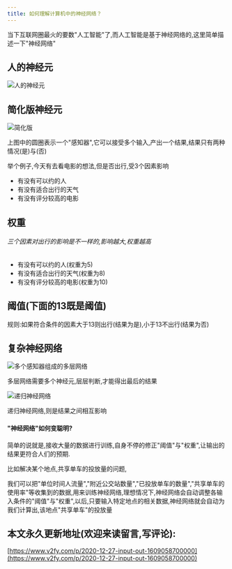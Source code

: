 ```yaml
---
title: 如何理解计算机中的神经网络？
---
```




当下互联网圈最火的要数"人工智能"了,而人工智能是基于神经网络的,这里简单描述一下"神经网络"

## 人的神经元

![人的神经元](https://www.v2fy.com/asset/0i/jikemiji/jikemiji-md/2020-12-27-input-out-1609058700000.assets/1240-20201227164550034.png)

## 简化版神经元

![简化版](https://www.v2fy.com/asset/0i/jikemiji/jikemiji-md/2020-12-27-input-out-1609058700000.assets/1240-20201227164549886.png)

上图中的圆圈表示一个"感知器",它可以接受多个输入,产出一个结果,结果只有两种情况(是)与(否)

举个例子,今天有去看电影的想法,但是否出行,受3个因素影响

- 有没有可以约的人
- 有没有适合出行的天气
- 有没有评分较高的电影

## 权重
###### 三个因素对出行的影响是不一样的,影响越大,权重越高

- 有没有可以约的人(权重为5)
- 有没有适合出行的天气(权重为8)
- 有没有评分较高的电影(权重为10)

## 阈值(下面的13既是阈值)
规则:如果符合条件的因素大于13则出行(结果为是),小于13不出行(结果为否)

## 复杂神经网络
![多个感知器组成的多层网络](https://www.v2fy.com/asset/0i/jikemiji/jikemiji-md/2020-12-27-input-out-1609058700000.assets/1240-20201227164550040.png)

多层网络需要多个神经元,层层判断,才能得出最后的结果

![递归神经网络](https://www.v2fy.com/asset/0i/jikemiji/jikemiji-md/2020-12-27-input-out-1609058700000.assets/1240-20201227164550034-9058750.png)

递归神经网络,则是结果之间相互影响

#### "神经网络"如何变聪明?
简单的说就是,接收大量的数据进行训练,自身不停的修正"阈值"与"权重",让输出的结果更符合人们的预期.

比如解决某个地点,共享单车的投放量的问题,

我们可以把"单位时间人流量","附近公交站数量","已投放单车的数量","共享单车的使用率"等收集到的数据,用来训练神经网络,理想情况下,神经网络会自动调整各输入条件的"阈值"与"权重",以后,只要输入特定地点的相关数据,神经网络就会自动为我们计算出,该地点"共享单车"的投放量





## 本文永久更新地址(欢迎来读留言,写评论):

[https://www.v2fy.com/p/2020-12-27-input-out-1609058700000](https://www.v2fy.com/p/2020-12-27-input-out-1609058700000)
